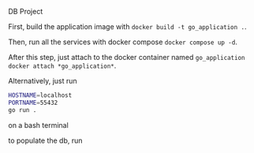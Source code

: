 DB Project

First, build the application image with `docker build -t go_application .`.

Then, run all the services with docker compose `docker compose up -d`.

After this step, just attach to the docker container named `go_application`
`docker attach *go_application*`.

Alternatively, just run 
```bash
HOSTNAME=localhost 
PORTNAME=55432
go run .
``` 
on a bash terminal

to populate the db, run 
```go run  faker/main/main.go
```

